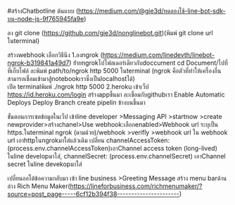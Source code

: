 #สร้างChatbotline
ต้นแบบ (https://medium.com/@gie3d/ทดลองใช้-line-bot-sdk-บน-node-js-9f765945fa9e) 

ลง git clone (https://github.com/gie3d/nonglinebot.git)(พิมพ์ git clone url ในterminal) 

สร้างwebhook เลือกวิธีนึง
1.ลงngrok (https://medium.com/linedevth/linebot-ngrok-b319841a49d7) 
          ย้่ายngrokไปโฟลเดอร์เดียวกับdoccument cd Document/ไปที่ที่เก็บไฟล์  ละพิมพ์ path/to/ngrok http 5000 ในterminal
          (ngrok คือตัวที่ทำให้เครื่องอื่นสามารถเชื่อมเข้ามาสู้notebookเราซึ่งเป็นlocalhostได้)     
           เปิด terminalพิมพ์ ./ngrok http 5000 
2.heroku เข้าเว็ป https://id.heroku.com/login
                สร้างappขึ้นมา ละเชื่อมกับgithubเรา
                Enable Automatic Deploys
                Deploy Branch
                create pipelin ข้างบนขึ้นมา


ขั้นตอนการเซตข้อมูลในเว็ป
เข้าline developer >Messaging API >startnow >create newprovider>สร้างchanel>Use webhook:เลือกenabled>Webhook url ระบุเป็น https.ในterminal ngrok (ตามด้วย)/webhook >verifly >webhook url ใน webhook url เอาhttpในngrokมาใส่แล้วเติม 
เปลี่ยน    channelAccessToken: (process.env.channelAccessToken)เอาChannel access token (long-lived) ในline developมาใส่,     channelSecret: (process.env.channelSecret) เอาChannel secret ในline devekopมาใส่



เปลี่ยนออโต้ข้อความกลับมา เข้า line business >Greeting Message
สร้าง menu barด้านล่าง Rich Menu Maker(https://lineforbusiness.com/richmenumaker/?source=post_page-----6cf12b394f38----------------------)
